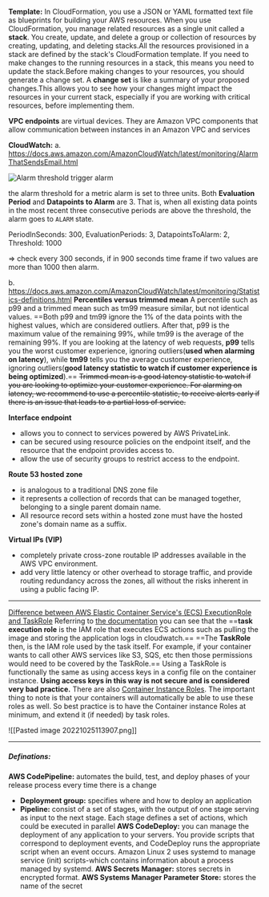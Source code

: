 **Template:** In CloudFormation, you use a JSON or YAML formatted text file as blueprints for building your AWS resources.
When you use CloudFormation, you manage related resources as a single unit called a **stack**. You create, update, and delete a group or collection of resources by creating, updating, and deleting stacks.All the resources provisioned in a stack are defined by the stack's CloudFormation template. If you need to make changes to the running resources in a stack, this means you need to update the stack.Before making changes to your resources, you should generate a change set.
A **change set** is like a summary of your proposed changes.This allows you to see how your changes might impact the resources in your current stack, especially if you are working with critical resources, before implementing them.

**VPC endpoints** are virtual devices. They are Amazon VPC components that allow communication between instances in an Amazon VPC and services

**CloudWatch:**
a. https://docs.aws.amazon.com/AmazonCloudWatch/latest/monitoring/AlarmThatSendsEmail.html

<img src="https://docs.aws.amazon.com/AmazonCloudWatch/latest/monitoring/images/alarm_graph.png" alt="Alarm threshold trigger alarm"  />

the alarm threshold for a metric alarm is set to three units. Both **Evaluation Period** and **Datapoints to Alarm** are 3. That is, when all existing data points in the most recent three consecutive periods are above the threshold, the alarm goes to `ALARM` state.

PeriodInSeconds: 300,
EvaluationPeriods: 3,
DatapointsToAlarm: 2,
Threshold: 1000

=> check every 300 seconds, if in 900 seconds time frame if two values are more than 1000 then alarm. 

b. https://docs.aws.amazon.com/AmazonCloudWatch/latest/monitoring/Statistics-definitions.html
**Percentiles versus trimmed mean**
A percentile such as p99 and a trimmed mean such as tm99 measure similar, but not identical values. ==Both p99 and tm99 ignore the 1% of the data points with the highest values, which are considered outliers. After that, p99 is the maximum value of the remaining 99%, while tm99 is the average of the remaining 99%. If you are looking at the latency of web requests, **p99** tells you the worst customer experience, ignoring outliers(**used when alarming on latency**), while **tm99** tells you the average customer experience, ignoring outliers(**good latency statistic to watch if customer experience is being optimized**).==
~~Trimmed mean is a good latency statistic to watch if you are looking to optimize your customer experience. For alarming on latency, we recommend to use a percentile statistic, to receive alerts early if there is an issue that leads to a partial loss of service.~~

**Interface endpoint**
- allows you to connect to services powered by AWS PrivateLink. 
- can be secured using resource policies on the endpoint itself, and the resource that the endpoint provides access to. 
- allow the use of security groups to restrict access to the endpoint.

**Route 53 hosted zone**
- is analogous to a traditional DNS zone file
- it represents a collection of records that can be managed together, belonging to a single parent domain name. 
- All resource record sets within a hosted zone must have the hosted zone's domain name as a suffix.

**Virtual IPs (VIP)** 
- completely private cross-zone routable IP addresses available in the AWS VPC environment. 
- add very little latency or other overhead to storage traffic, and provide routing redundancy across the zones, all without the risks inherent in using a public facing IP.

-----------
[Difference between AWS Elastic Container Service's (ECS) ExecutionRole and TaskRole](https://stackoverflow.com/questions/48999472/difference-between-aws-elastic-container-services-ecs-executionrole-and-taskr)
Referring to [the documentation](https://docs.aws.amazon.com/AmazonECS/latest/developerguide/task_execution_IAM_role.html) you can see that the ==**task execution role** is the IAM role that executes ECS actions such as pulling the image and storing the application logs in cloudwatch.==
==The **TaskRole** then, is the IAM role used by the task itself. For example, if your container wants to call other AWS services like S3, SQS, etc then those permissions would need to be covered by the TaskRole.== Using a TaskRole is functionally the same as using access keys in a config file on the container instance. **Using access keys in this way is not secure and is considered very bad practice.**
There are also [Container Instance Roles](https://docs.aws.amazon.com/AmazonECS/latest/developerguide/instance_IAM_role.html). The important thing to note is that your containers will automatically be able to use these roles as well. So best practice is to have the Container instance Roles at minimum, and extend it (if needed) by task roles.

![[Pasted image 20221025113907.png]]

------------
##### Definations:

**AWS CodePipeline:** automates the build, test, and deploy phases of your release process every time there is a change
- **Deployment group:** specifies where and how to deploy an application
- **Pipeline:** consist of a set of stages, with the output of one stage serving as input to the next stage. Each stage defines a set of actions, which could be executed in parallel
**AWS CodeDeploy:** you can manage the deployment of any application to your servers. You provide scripts that correspond to deployment events, and CodeDeploy runs the appropriate script when an event occurs.
Amazon Linux 2 uses systemd to manage service (init) scripts-which contains information about a process managed by systemd.
**AWS Secrets Manager:** stores secrets in encrypted format. 
**AWS Systems Manager Parameter Store:** stores the name of the secret